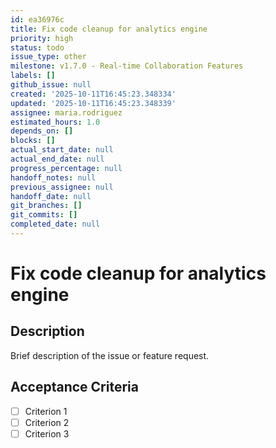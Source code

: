 ```yaml
---
id: ea36976c
title: Fix code cleanup for analytics engine
priority: high
status: todo
issue_type: other
milestone: v1.7.0 - Real-time Collaboration Features
labels: []
github_issue: null
created: '2025-10-11T16:45:23.348334'
updated: '2025-10-11T16:45:23.348339'
assignee: maria.rodriguez
estimated_hours: 1.0
depends_on: []
blocks: []
actual_start_date: null
actual_end_date: null
progress_percentage: null
handoff_notes: null
previous_assignee: null
handoff_date: null
git_branches: []
git_commits: []
completed_date: null
---
```


# Fix code cleanup for analytics engine

## Description

Brief description of the issue or feature request.

## Acceptance Criteria

- [ ] Criterion 1
- [ ] Criterion 2
- [ ] Criterion 3